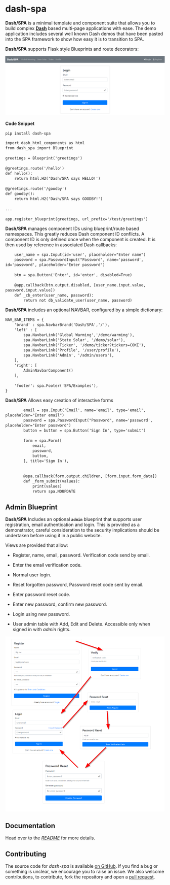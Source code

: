 # dash-spa

**Dash/SPA** is a minimal template and component suite that allows you to build complex 
**[Dash](https://dash.plot.ly/introduction)** based multi-page applications with ease. The demo application includes
several well known Dash demos that have been pasted into the SPA framework
to show how easy it is to transition to SPA.

**Dash/SPA** supports Flask style Blueprints and route decorators:

![](https://raw.githubusercontent.com/stevej2608/dash-spa/master/docs/img/signin.png)


**Code Snippet**

    pip install dash-spa

```
import dash_html_components as html
from dash_spa import Blueprint

greetings = Blueprint('greetings')

@greetings.route('/hello')
def hello():
    return html.H2('Dash/SPA says HELLO!')

@greetings.route('/goodby')
def goodby():
    return html.H2('Dash/SPA says GOODBY!')

...

app.register_blueprint(greetings, url_prefix='/test/greetings')
```

**Dash/SPA** manages component IDs using blueprint/route based namespaces. This greatly 
reduces Dash component ID conflicts. A component ID is only defined once when the component
is created. It is then used by reference in associated Dash callbacks:

```
    user_name = spa.Input(id='user', placeholder="Enter name")
    password = spa.PasswordInput("Password", name='password', id='password', placeholder="Enter password")

    btn = spa.Button('Enter', id='enter', disabled=True)

    @app.callback(btn.output.disabled, [user_name.input.value, password.input.value])
    def _cb_enter(user_name, password):
        return not db_validate_user(user_name, password)

```

**Dash/SPA** includes an optional NAVBAR, configured by a simple dictionary:

```
NAV_BAR_ITEMS = {
    'brand' : spa.NavbarBrand('Dash/SPA','/'),
    'left' : [
        spa.NavbarLink('Global Warming','/demo/warming'),
        spa.NavbarLink('State Solar', '/demo/solar'),
        spa.NavbarLink('Ticker', '/demo/ticker?tickers=COKE'),
        spa.NavbarLink('Profile', '/user/profile'),
        spa.NavbarLink('Admin', '/admin/users'),
    ],
    'right': [
        AdminNavbarComponent()
    ],

    'footer': spa.Footer('SPA/Examples'),
}
```

**Dash/SPA** Allows easy creation of interactive forms

```
        email = spa.Input('Email', name='email', type='email', placeholder="Enter email")
        password = spa.PasswordInput("Password", name='password', placeholder="Enter password")
        button = button = spa.Button('Sign In', type='submit')

        form = spa.Form([
            email,
            password,
            button,
        ], title='Sign In'),


        @spa.callback(form.output.children, [form.input.form_data])
        def _form_submit(values):
            print(values)
            return spa.NOUPDATE
```

## Admin Blueprint

**Dash/SPA** Includes an optional **`admin`** blueprint that supports user registration, email 
authentication and login. This is provided as a demonstrator, careful consideration
to the security implications should be undertaken before using it in a public website.

Views are provided that allow:

* Register, name, email, password. Verification code send by email.
* Enter the email verification code.

* Normal user login.
 
* Reset forgotten password, Password reset code sent by email.
* Enter password reset code.
* Enter new password, confirm new password.
* Login using new password.

* User admin table with Add, Edit and Delete. Accessible only when signed in with *admin* rights.


![](https://raw.githubusercontent.com/stevej2608/dash-spa/master/docs/img/admin-views.png)

## Documentation

Head over to the [*README*][docs-homepage] for more details.

## Contributing

The source code for *dash-spa* is available
[on GitHub][dash-spa-repo]. If you find a bug or something is unclear, we encourage
you to raise an issue. We also welcome contributions, to contribute, fork the
repository and open a [pull request][dash-spa-pulls].


[dash-homepage]: https://dash.plot.ly/
[dash-spa-repo]: https://github.com/stevej2608/dash-spa
[docs-homepage]: https://github.com/stevej2608/dash-spa/blob/master/README.md
[dash-spa-pulls]: https://github.com/stevej2608/dash-spa/pulls
